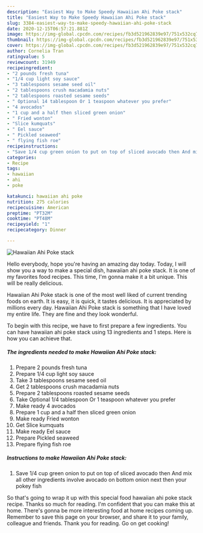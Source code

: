 ```yaml
---
description: "Easiest Way to Make Speedy Hawaiian Ahi Poke stack"
title: "Easiest Way to Make Speedy Hawaiian Ahi Poke stack"
slug: 3384-easiest-way-to-make-speedy-hawaiian-ahi-poke-stack
date: 2020-12-15T06:57:21.881Z
image: https://img-global.cpcdn.com/recipes/fb3d521962839e97/751x532cq70/hawaiian-ahi-poke-stack-recipe-main-photo.jpg
thumbnail: https://img-global.cpcdn.com/recipes/fb3d521962839e97/751x532cq70/hawaiian-ahi-poke-stack-recipe-main-photo.jpg
cover: https://img-global.cpcdn.com/recipes/fb3d521962839e97/751x532cq70/hawaiian-ahi-poke-stack-recipe-main-photo.jpg
author: Cornelia Tran
ratingvalue: 5
reviewcount: 31949
recipeingredient:
- "2 pounds fresh tuna"
- "1/4 cup light soy sauce"
- "3 tablespoons sesame seed oil"
- "2 tablespoons crush macadamia nuts"
- "2 tablespoons roasted sesame seeds"
- " Optional 14 tablespoon Or 1 teaspoon whatever you prefer"
- "4 avocados"
- "1 cup and a half then sliced green onion"
- " Fried wonton"
- "Slice kumquats"
- " Eel sauce"
- " Pickled seaweed"
- " flying fish roe"
recipeinstructions:
- "Save 1/4 cup green onion to put on top of sliced avocado then And mix all other ingredients involve avocado on bottom onion next then your pokey fish"
categories:
- Recipe
tags:
- hawaiian
- ahi
- poke

katakunci: hawaiian ahi poke 
nutrition: 275 calories
recipecuisine: American
preptime: "PT32M"
cooktime: "PT48M"
recipeyield: "1"
recipecategory: Dinner

---
```



![Hawaiian Ahi Poke stack](https://img-global.cpcdn.com/recipes/fb3d521962839e97/751x532cq70/hawaiian-ahi-poke-stack-recipe-main-photo.jpg)

Hello everybody, hope you're having an amazing day today. Today, I will show you a way to make a special dish, hawaiian ahi poke stack. It is one of my favorites food recipes. This time, I'm gonna make it a bit unique. This will be really delicious.

Hawaiian Ahi Poke stack is one of the most well liked of current trending foods on earth. It is easy, it is quick, it tastes delicious. It is appreciated by millions every day. Hawaiian Ahi Poke stack is something that I have loved my entire life. They are fine and they look wonderful.




To begin with this recipe, we have to first prepare a few ingredients. You can have hawaiian ahi poke stack using 13 ingredients and 1 steps. Here is how you can achieve that.

<!--inarticleads1-->

##### The ingredients needed to make Hawaiian Ahi Poke stack:

1. Prepare 2 pounds fresh tuna
1. Prepare 1/4 cup light soy sauce
1. Take 3 tablespoons sesame seed oil
1. Get 2 tablespoons crush macadamia nuts
1. Prepare 2 tablespoons roasted sesame seeds
1. Take  Optional 1/4 tablespoon Or 1 teaspoon whatever you prefer
1. Make ready 4 avocados
1. Prepare 1 cup and a half then sliced green onion
1. Make ready  Fried wonton
1. Get Slice kumquats
1. Make ready  Eel sauce
1. Prepare  Pickled seaweed
1. Prepare  flying fish roe




<!--inarticleads2-->

##### Instructions to make Hawaiian Ahi Poke stack:

1. Save 1/4 cup green onion to put on top of sliced avocado then And mix all other ingredients involve avocado on bottom onion next then your pokey fish




So that's going to wrap it up with this special food hawaiian ahi poke stack recipe. Thanks so much for reading. I'm confident that you can make this at home. There's gonna be more interesting food at home recipes coming up. Remember to save this page on your browser, and share it to your family, colleague and friends. Thank you for reading. Go on get cooking!
